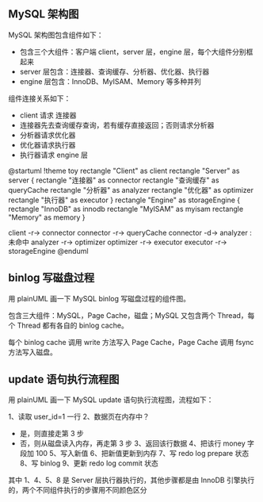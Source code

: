 ## MySQL 架构图

MySQL 架构图包含组件如下：

- 包含三个大组件：客户端 client，server 层，engine 层，每个大组件分别框起来
- server 层包含：连接器、查询缓存、分析器、优化器、执行器
- engine 层包含：InnoDB、MyISAM、Memory 等多种并列

组件连接关系如下：

- client 请求 连接器
- 连接器先去查询缓存查询，若有缓存直接返回；否则请求分析器
- 分析器请求优化器
- 优化器请求执行器
- 执行器请求 engine 层

@startuml
!theme toy
rectangle "Client" as client
rectangle "Server" as server {
rectangle "连接器" as connector
rectangle "查询缓存" as queryCache
rectangle "分析器" as analyzer
rectangle "优化器" as optimizer
rectangle "执行器" as executor
}
rectangle "Engine" as storageEngine {
rectangle "InnoDB" as innodb
rectangle "MyISAM" as myisam
rectangle "Memory" as memory
}

client -r-> connector
connector -r-> queryCache
connector -d-> analyzer : 未命中
analyzer -r-> optimizer
optimizer -r-> executor
executor -r-> storageEngine
@enduml

## binlog 写磁盘过程

用 plainUML 画一下 MySQL binlog 写磁盘过程的组件图。

包含三大组件：MySQL，Page Cache，磁盘；MySQL 又包含两个 Thread，每个 Thread 都有各自的 binlog cache。

每个 binlog cache 调用 write 方法写入 Page Cache，Page Cache 调用 fsync 方法写入磁盘。

## update 语句执行流程图

用 plainUML 画一下 MySQL update 语句执行流程图，流程如下：

1、读取 user_id=1 一行
2、数据页在内存中？
- 是，则直接走第 3 步
- 否，则从磁盘读入内存，再走第 3 步
3、返回该行数据
4、把该行 money 字段加 100
5、写入新值
6、把新值更新到内存
7、写 redo log prepare 状态
8、写 binlog
9、更新 redo log commit 状态

其中 1、4、5、8 是 Server 层执行器执行的，其他步骤都是由 InnoDB 引擎执行的，两个不同组件执行的步骤用不同颜色区分
